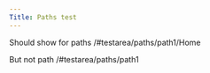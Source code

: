 ```yaml
---
Title: Paths test
---
```


Should show for paths /#testarea/paths/path1/Home

But not path /#testarea/paths/path1 